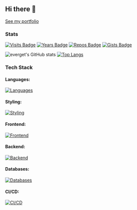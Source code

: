 ## Hi there 👋

[See my portfolio](https://portfolio-website-one-zeta-80.vercel.app/)

<!--
**everget/everget** is a ✨ _special_ ✨ repository because its `README.md` (this file) appears on your GitHub profile.

Here are some ideas to get you started:

- 🔭 I’m currently working on ...
- 🌱 I’m currently learning ...
- 👯 I’m looking to collaborate on ...
- 🤔 I’m looking for help with ...
- 💬 Ask me about ...
- 📫 How to reach me: ...
- 😄 Pronouns: ...
- ⚡ Fun fact: ...
-->

### Stats

[![Visits Badge](https://badges.pufler.dev/visits/everget/everget)](https://badges.pufler.dev)
[![Years Badge](https://badges.pufler.dev/years/everget)](https://badges.pufler.dev)
[![Repos Badge](https://badges.pufler.dev/repos/everget)](https://badges.pufler.dev)
[![Gists Badge](https://badges.pufler.dev/gists/everget)](https://badges.pufler.dev)

![everget's GitHub stats](https://github-readme-stats.vercel.app/api?username=everget&show_icons=true&include_all_commits=true&show=issues,prs_merged,prs_merged_percentage&count_private=true&theme=dracula)
[![Top Langs](https://github-readme-stats.vercel.app/api/top-langs/?username=everget&layout=compact&theme=dracula)](https://github.com/everget/github-readme-stats)

### Tech Stack
#### Languages:
[![Languages](https://skillicons.dev/icons?i=js,ts,coffeescript,python,ruby,lua,php,cs,java&theme=light)](https://skillicons.dev)
#### Styling:
[![Styling](https://skillicons.dev/icons?i=sass,less,bootstrap,tailwind,mui&theme=light)](https://skillicons.dev)
#### Frontend:
[![Frontend](https://skillicons.dev/icons?i=pnpm,bun,gulp,rollup,webpack,vite,react,angular,vue,redux,reactivex,apollo&theme=light)](https://skillicons.dev)
#### Backend:
[![Backend](https://skillicons.dev/icons?i=nginx,nodejs,express,nextjs,prisma,graphql,apollo,rails,laravel&theme=light)](https://skillicons.dev)
#### Databases:
[![Databases](https://skillicons.dev/icons?i=sqlite,mongodb,postgres,mysql,redis&theme=light)](https://skillicons.dev)
#### CI/CD:
[![CI/CD](https://skillicons.dev/icons?i=git,github,gitlab,githubactions,jenkins,docker&theme=light)](https://skillicons.dev)
